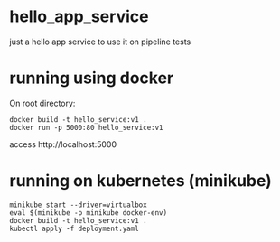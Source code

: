 # hello_app_service
just a hello app service to use it on pipeline tests

# running using docker

On root directory:
```
docker build -t hello_service:v1 .
docker run -p 5000:80 hello_service:v1
``` 
access http://localhost:5000

# running on kubernetes (minikube)
```
minikube start --driver=virtualbox
eval $(minikube -p minikube docker-env)
docker build -t hello_service:v1 .
kubectl apply -f deployment.yaml
```